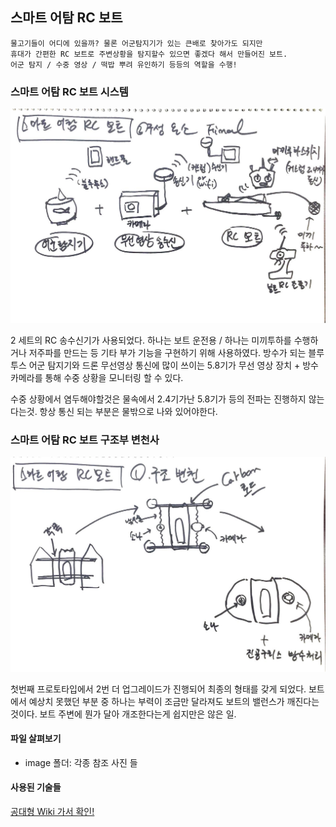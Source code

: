 ## 스마트 어탐 RC 보트

```
물고기들이 어디에 있을까? 물론 어군탐지기가 있는 큰배로 찾아가도 되지만
휴대가 간편한 RC 보트로 주변상황을 탐지할수 있으면 좋겠다 해서 만들어진 보트.
어군 탐지 / 수중 영상 / 떡밥 뿌려 유인하기 등등의 역할을 수행!
```

### 스마트 어탐 RC 보트 시스템
![alt text](/SmartRCBoat/image/SmartRCBoat-sketch.jpg "boat overview")

2 세트의 RC 송수신기가 사용되었다. 하나는 보트 운전용 / 하나는 미끼투하를 수행하거나 저주파를 만드는 등 기타 부가 기능을 구현하기 위해 사용하였다. 방수가 되는 블루투스 어군 탐지기와 드론 무선영상 통신에 많이 쓰이는 5.8기가 무선 영상 장치 + 방수 카메라를 통해 수중 상황을 모니터링 할 수 있다.

수중 상황에서 염두해야할것은 물속에서 2.4기가난 5.8기가 등의 전파는 진행하지 않는다는것. 항상 통신 되는 부분은 물밖으로 나와 있어야한다.

### 스마트 어탐 RC 보트 구조부 변천사
![alt text](/SmartRCBoat/image/SmartRCBoat-history.jpg "boat history")

첫번째 프로토타입에서 2번 더 업그레이드가 진행되어 최종의 형태를 갖게 되었다. 보트에서 예상치 못했던 부분 중 하나는 부력이 조금만 달라져도 보트의 밸런스가 깨진다는 것이다. 보트 주변에 뭔가 달아 개조한다는게 쉽지만은 않은 일.

#### 파일 살펴보기
- image 폴더: 각종 참조 사진 들

#### 사용된 기술들
[공대형 Wiki 가서 확인!](https://github.com/gradefree-eng/Fishing/wiki/F%ED%95%99%EC%A0%90-%EA%B3%B5%EB%8C%80%ED%98%95-%EC%9C%84%ED%82%A4)
